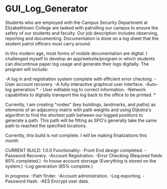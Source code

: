# GUI_Log_Generator
Students who are employed with the Campus Security Department at Elizabethtown College are tasked with patrolling our campus to ensure the safety of our students and faculty. Our job description includes observing, reporting and documenting. Documentation is done on a log sheet that the student patrol officers must carry around.   

In this modern age, most forms of mobile documentation are digital. I challenged myself to develop an app/website/program in which students can discontinue paper log usage and generate their logs digitally. The program will include: 

-A log in and registration system complete with efficient error checking. 
-User account recovery. -A fully interactive graphical user interface. 
-Auto-log generation.* -
User editable log to correct information. 
-Network capabilities to digitally transport the log back to the office to be printed.  *

Currently, I am creating "nodes" (key buildings, landmarks, and paths) as elements of an adjacency matrix with path weights and using Dijkstra's algorithm to find the shortest path between our logged positions to generate a path. This path will be fitting as SPO's generally take the same path to reached the specified locations.

Currently, this build is not complete. I will be making finalizations this month.

CURRENT BUILD: 1.0.0
Functionality:
-Front End design completed.
-Password Recovery.
-Account Registration.
-Error Checking (Required fields 80% completed.)
-In house account storrage (Everything is stored on the system.)
-Log generation (85% complete.)

In progress:
-Path finder.
-Account administration.
-Log exporting.
-Password Hash.
-AES Encrypt user data.



